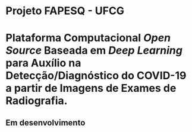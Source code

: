 # Projeto FAPESQ - UFCG
# Plataforma Computacional *Open Source* Baseada em *Deep Learning* para Auxílio na Detecção/Diagnóstico do COVID-19 a partir de Imagens de Exames de Radiografia.
## Em desenvolvimento
